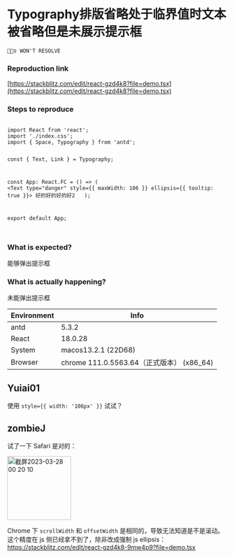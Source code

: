 # Typography排版省略处于临界值时文本被省略但是未展示提示框

`🙅🏻‍♀️ WON'T RESOLVE`

### Reproduction link

[https://stackblitz.com/edit/react-gzd4k8?file=demo.tsx](https://stackblitz.com/edit/react-gzd4k8?file=demo.tsx)

### Steps to reproduce

<code>
import React from 'react';
import './index.css';
import { Space, Typography } from 'antd';

const { Text, Link } = Typography;

const App: React.FC = () => (
<Space direction="vertical">
<Text type="danger" style={{ maxWidth: 106 }} ellipsis={{ tooltip: true }}>
好的好的好的好2
</Text>
</Space>
);

export default App;

</code>

### What is expected?

能够弹出提示框

### What is actually happening?

未能弹出提示框

| Environment | Info                                      |
| ----------- | ----------------------------------------- |
| antd        | 5.3.2                                     |
| React       | 18.0.28                                   |
| System      | macos13.2.1 (22D68)                       |
| Browser     | chrome 111.0.5563.64（正式版本） (x86_64) |

<!-- generated by ant-design-issue-helper. DO NOT REMOVE -->

## Yuiai01

使用 `style={{ width: '106px' }}` 试试？

## zombieJ

试了一下 Safari 是对的：

<img width="146" alt="截屏2023-03-28 00 20 10" src="https://user-images.githubusercontent.com/5378891/228002402-acb8c4bb-9bd9-4bd0-9701-dac94e0d0832.png">

Chrome 下 `scrollWidth` 和 `offsetWidth` 是相同的，导致无法知道是不是滚动。这个精度在 js 侧已经拿不到了，除非改成强制 js ellipsis：
https://stackblitz.com/edit/react-gzd4k8-9mw4p9?file=demo.tsx
